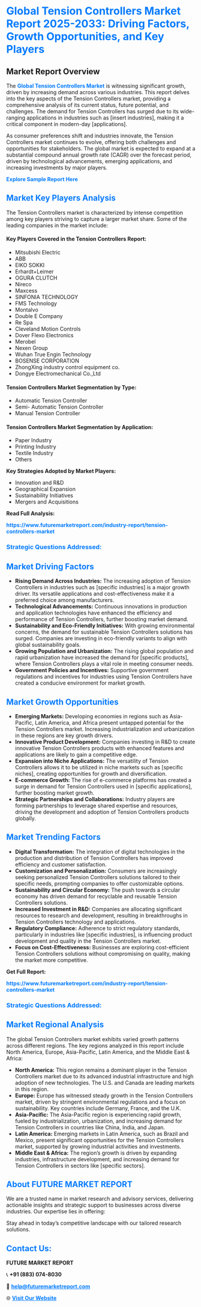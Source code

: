 <h1 style="color: #007BFF;">Global Tension Controllers Market Report 2025-2033: Driving Factors, Growth Opportunities, and Key Players</h1>

<section id="overview">
<h2>Market Report Overview</h2>
<p>The <a href="https://www.futuremarketreport.com/industry-report/tension-controllers-market" style="color: #007BFF; text-decoration: none;"><strong>Global Tension Controllers Market</strong></a> is witnessing significant growth, driven by increasing demand across various industries. This report delves into the key aspects of the Tension Controllers market, providing a comprehensive analysis of its current status, future potential, and challenges. The demand for Tension Controllers has surged due to its wide-ranging applications in industries such as [insert industries], making it a critical component in modern-day [applications].</p>
<p>As consumer preferences shift and industries innovate, the Tension Controllers market continues to evolve, offering both challenges and opportunities for stakeholders. The global market is expected to expand at a substantial compound annual growth rate (CAGR) over the forecast period, driven by technological advancements, emerging applications, and increasing investments by major players.</p>
</section>

<section id="overview">
<p><a href="https://www.futuremarketreport.com/request-sample/reportId=26999" style="color: #007BFF; text-decoration: none;"><strong>Explore Sample Report Here</strong></a></p>
</section>

<section id="key-players">
<h2 style="color: #007BFF;">Market Key Players Analysis</h2>
<p>The Tension Controllers market is characterized by intense competition among key players striving to capture a larger market share. Some of the leading companies in the market include:</p>
<h4>Key Players Covered in the Tension Controllers Report:</h4>
<ul><li>Mitsubishi Electric</li><li>ABB</li><li>EIKO SOKKI</li><li>Erhardt+Leimer</li><li>OGURA CLUTCH</li><li>Nireco</li><li>Maxcess</li><li>SINFONIA TECHNOLOGY</li><li>FMS Technology</li><li>Montalvo</li><li>Double E Company</li><li>Re Spa</li><li>Cleveland Motion Controls</li><li>Dover Flexo Electronics</li><li>Merobel</li><li>Nexen Group</li><li>Wuhan True Engin Technology</li><li>BOSENSE CORPORATION</li><li>ZhongXing industry control equipment co.</li><li>Dongye Electromechanical Co.,Ltd</li></ul>
<h4>Tension Controllers Market Segmentation by Type:</h4>
<ul><li>Automatic Tension Controller</li><li>Semi- Automatic Tension Controller</li><li>Manual Tension Controller</li></ul>

<h4>Tension Controllers Market Segmentation by Application:</h4>
<ul><li>Paper Industry</li><li>Printing Industry</li><li>Textile Industry</li><li>Others</li></ul>
<p><strong>Key Strategies Adopted by Market Players:</strong></p>
<ul>
<li>Innovation and R&D</li>
<li>Geographical Expansion</li>
<li>Sustainability Initiatives</li>
<li>Mergers and Acquisitions</li>
</ul>
</section>

<section>
<p><strong>Read Full Analysis: </strong></p><a href="https://www.futuremarketreport.com/industry-report/tension-controllers-market" style="color: #007BFF; text-decoration: none;"><strong>https://www.futuremarketreport.com/industry-report/tension-controllers-market</strong></a>
<h3 style="color: #007BFF;">Strategic Questions Addressed:</h3>
</section>

<section id="driving-factors">
<h2 style="color: #007BFF;">Market Driving Factors</h2>
<ul>
<li><strong>Rising Demand Across Industries:</strong> The increasing adoption of Tension Controllers in industries such as [specific industries] is a major growth driver. Its versatile applications and cost-effectiveness make it a preferred choice among manufacturers.</li>
<li><strong>Technological Advancements:</strong> Continuous innovations in production and application technologies have enhanced the efficiency and performance of Tension Controllers, further boosting market demand.</li>
<li><strong>Sustainability and Eco-Friendly Initiatives:</strong> With growing environmental concerns, the demand for sustainable Tension Controllers solutions has surged. Companies are investing in eco-friendly variants to align with global sustainability goals.</li>
<li><strong>Growing Population and Urbanization:</strong> The rising global population and rapid urbanization have increased the demand for [specific products], where Tension Controllers plays a vital role in meeting consumer needs.</li>
<li><strong>Government Policies and Incentives:</strong> Supportive government regulations and incentives for industries using Tension Controllers have created a conducive environment for market growth.</li>
</ul>
</section>

<section id="growth-opportunities">
<h2 style="color: #007BFF;">Market Growth Opportunities</h2>
<ul>
<li><strong>Emerging Markets:</strong> Developing economies in regions such as Asia-Pacific, Latin America, and Africa present untapped potential for the Tension Controllers market. Increasing industrialization and urbanization in these regions are key growth drivers.</li>
<li><strong>Innovative Product Development:</strong> Companies investing in R&D to create innovative Tension Controllers products with enhanced features and applications are likely to gain a competitive edge.</li>
<li><strong>Expansion into Niche Applications:</strong> The versatility of Tension Controllers allows it to be utilized in niche markets such as [specific niches], creating opportunities for growth and diversification.</li>
<li><strong>E-commerce Growth:</strong> The rise of e-commerce platforms has created a surge in demand for Tension Controllers used in [specific applications], further boosting market growth.</li>
<li><strong>Strategic Partnerships and Collaborations:</strong> Industry players are forming partnerships to leverage shared expertise and resources, driving the development and adoption of Tension Controllers products globally.</li>
</ul>
</section>

<section id="trending-factors">
<h2 style="color: #007BFF;">Market Trending Factors</h2>
<ul>
<li><strong>Digital Transformation:</strong> The integration of digital technologies in the production and distribution of Tension Controllers has improved efficiency and customer satisfaction.</li>
<li><strong>Customization and Personalization:</strong> Consumers are increasingly seeking personalized Tension Controllers solutions tailored to their specific needs, prompting companies to offer customizable options.</li>
<li><strong>Sustainability and Circular Economy:</strong> The push towards a circular economy has driven demand for recyclable and reusable Tension Controllers solutions.</li>
<li><strong>Increased Investment in R&D:</strong> Companies are allocating significant resources to research and development, resulting in breakthroughs in Tension Controllers technology and applications.</li>
<li><strong>Regulatory Compliance:</strong> Adherence to strict regulatory standards, particularly in industries like [specific industries], is influencing product development and quality in the Tension Controllers market.</li>
<li><strong>Focus on Cost-Effectiveness:</strong> Businesses are exploring cost-efficient Tension Controllers solutions without compromising on quality, making the market more competitive.</li>
</ul>
</section>

<section>
<p><strong>Get Full Report: </strong></p><a href="https://www.futuremarketreport.com/industry-report/tension-controllers-market" style="color: #007BFF; text-decoration: none;"><strong>https://www.futuremarketreport.com/industry-report/tension-controllers-market</strong></a>
<h3 style="color: #007BFF;">Strategic Questions Addressed:</h3>
</section>


<section id="regional-analysis">
<h2 style="color: #007BFF;">Market Regional Analysis</h2>
<p>The global Tension Controllers market exhibits varied growth patterns across different regions. The key regions analyzed in this report include North America, Europe, Asia-Pacific, Latin America, and the Middle East & Africa:</p>
<ul>
<li><strong>North America:</strong> This region remains a dominant player in the Tension Controllers market due to its advanced industrial infrastructure and high adoption of new technologies. The U.S. and Canada are leading markets in this region.</li>
<li><strong>Europe:</strong> Europe has witnessed steady growth in the Tension Controllers market, driven by stringent environmental regulations and a focus on sustainability. Key countries include Germany, France, and the U.K.</li>
<li><strong>Asia-Pacific:</strong> The Asia-Pacific region is experiencing rapid growth, fueled by industrialization, urbanization, and increasing demand for Tension Controllers in countries like China, India, and Japan.</li>
<li><strong>Latin America:</strong> Emerging markets in Latin America, such as Brazil and Mexico, present significant opportunities for the Tension Controllers market, supported by growing industrial activities and investments.</li>
<li><strong>Middle East & Africa:</strong> The region’s growth is driven by expanding industries, infrastructure development, and increasing demand for Tension Controllers in sectors like [specific sectors].</li>
</ul>
</section>

<footer>
<h2 style="color: #007BFF;">About FUTURE MARKET REPORT</h2>
<p>We are a trusted name in market research and advisory services, delivering actionable insights and strategic support to businesses across diverse industries. Our expertise lies in offering:</p>

<p>Stay ahead in today’s competitive landscape with our tailored research solutions.</p>

<h2 style="color: #007BFF;">Contact Us:</h2>
<p><strong>FUTURE MARKET REPORT</strong></p>
<p>📞 <strong>+91 (883) 074-8030</strong></p>
<p>📧 <strong><a href="mailto:help@futuremarketreport.com" style="color: #007BFF;">help@futuremarketreport.com</a></strong></p>
<p>🌐 <strong><a href="https://www.futuremarketreport.com/" style="color: #007BFF;">Visit Our Website</a></strong></p>
</footer>